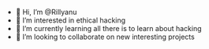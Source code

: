 - 👋 Hi, I’m @Rillyanu
- 👀 I’m interested in ethical hacking
- 🌱 I’m currently learning all there is to learn about hacking
- 💞️ I’m looking to collaborate on new interesting projects

<!---
Rillyanu/Rillyanu is a ✨ special ✨ repository because its `README.md` (this file) appears on your GitHub profile.
You can click the Preview link to take a look at your changes.
--->
